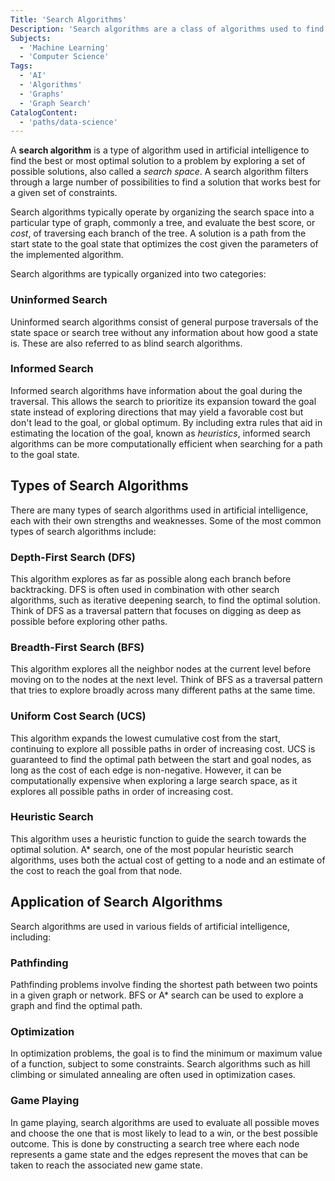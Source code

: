 ```yaml
---
Title: 'Search Algorithms'
Description: 'Search algorithms are a class of algorithms used to find an optimal solution to a problem by exploring a search space.'
Subjects:
  - 'Machine Learning'
  - 'Computer Science'
Tags:
  - 'AI'
  - 'Algorithms'
  - 'Graphs'
  - 'Graph Search'
CatalogContent:
  - 'paths/data-science'
---
```


A **search algorithm** is a type of algorithm used in artificial intelligence to find the best or most optimal solution to a problem by exploring a set of possible solutions, also called a *search space*. A search algorithm filters through a large number of possibilities to find a solution that works best for a given set of constraints.

Search algorithms typically operate by organizing the search space into a particular type of graph, commonly a tree, and evaluate the best score, or *cost*, of traversing each branch of the tree. A solution is a path from the start state to the goal state that optimizes the cost given the parameters of the implemented algorithm.

Search algorithms are typically organized into two categories:

### Uninformed Search

Uninformed search algorithms consist of general purpose traversals of the state space or search tree without any information about how good a state is. These are also referred to as blind search algorithms.

### Informed Search

Informed search algorithms have information about the goal during the traversal. This allows the search to prioritize its expansion toward the goal state instead of exploring directions that may yield a favorable cost but don't lead to the goal, or global optimum. By including extra rules that aid in estimating the location of the goal, known as _heuristics_, informed search algorithms can be more computationally efficient when searching for a path to the goal state.

## Types of Search Algorithms

There are many types of search algorithms used in artificial intelligence, each with their own strengths and weaknesses. Some of the most common types of search algorithms include:

### Depth-First Search (DFS)

This algorithm explores as far as possible along each branch before backtracking. DFS is often used in combination with other search algorithms, such as iterative deepening search, to find the optimal solution. Think of DFS as a traversal pattern that focuses on digging as deep as possible before exploring other paths.

### Breadth-First Search (BFS)

This algorithm explores all the neighbor nodes at the current level before moving on to the nodes at the next level. Think of BFS as a traversal pattern that tries to explore broadly across many different paths at the same time.

### Uniform Cost Search (UCS)

This algorithm expands the lowest cumulative cost from the start, continuing to explore all possible paths in order of increasing cost. UCS is guaranteed to find the optimal path between the start and goal nodes, as long as the cost of each edge is non-negative. However, it can be computationally expensive when exploring a large search space, as it explores all possible paths in order of increasing cost.

### Heuristic Search

This algorithm uses a heuristic function to guide the search towards the optimal solution. A\* search, one of the most popular heuristic search algorithms, uses both the actual cost of getting to a node and an estimate of the cost to reach the goal from that node.

## Application of Search Algorithms

Search algorithms are used in various fields of artificial intelligence, including:

### Pathfinding

Pathfinding problems involve finding the shortest path between two points in a given graph or network. BFS or A\* search can be used to explore a graph and find the optimal path.

### Optimization

In optimization problems, the goal is to find the minimum or maximum value of a function, subject to some constraints. Search algorithms such as hill climbing or simulated annealing are often used in optimization cases.

### Game Playing

In game playing, search algorithms are used to evaluate all possible moves and choose the one that is most likely to lead to a win, or the best possible outcome. This is done by constructing a search tree where each node represents a game state and the edges represent the moves that can be taken to reach the associated new game state.
